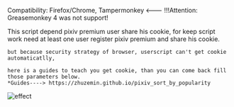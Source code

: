 Compatibility:
Firefox/Chrome,
Tampermonkey <--- !!!Attention: Greasemonkey 4 was not support!

This script depend pixiv premium user share his cookie, for keep script work need at least one user register pixiv premium and share his cookie.
 
    but because security strategy of browser, userscript can't get cookie automaticatlly,

    here is a guides to teach you get cookie, than you can come back fill those parameters below.
    *Guides----> https://zhuzemin.github.io/pixiv_sort_by_popularity

![effect](https://github.com/zhuzemin/pixiv_sort_by_popularity/raw/master/2020-02-17_071703.jpg)

